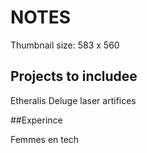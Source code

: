 # NOTES
Thumbnail size: 583 x 560
## Projects to includee

Etheralis
Deluge
laser
artifices



##Experince

Femmes en tech
